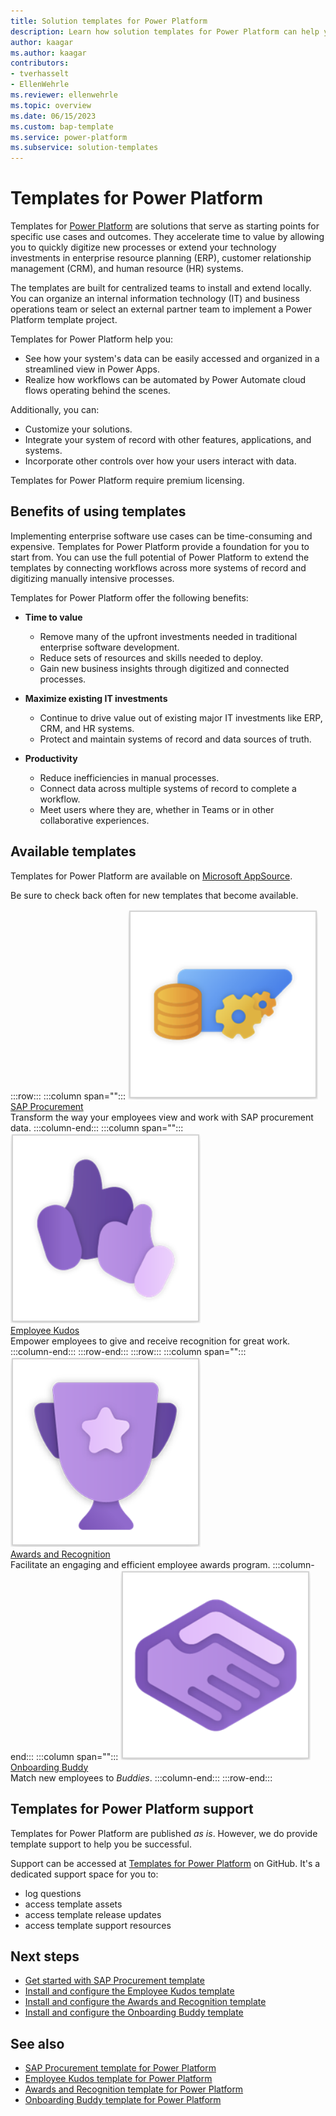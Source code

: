 ```yaml
---
title: Solution templates for Power Platform
description: Learn how solution templates for Power Platform can help you build, extend, and deploy solutions quickly.
author: kaagar
ms.author: kaagar
contributors: 
- tverhasselt
- EllenWehrle
ms.reviewer: ellenwehrle
ms.topic: overview
ms.date: 06/15/2023
ms.custom: bap-template
ms.service: power-platform
ms.subservice: solution-templates
---
```


# Templates for Power Platform

Templates for [Power Platform](/power-platform/) are solutions that serve as starting points for specific use cases and outcomes. They accelerate time to value by allowing you to quickly digitize new processes or extend your technology investments in enterprise resource planning (ERP), customer relationship management (CRM), and human resource (HR) systems.

The templates are built for centralized teams to install and extend locally. You can organize an internal information technology (IT) and business operations team or select an external partner team to implement a Power Platform template project.

Templates for Power Platform help you:

- See how your system's data can be easily accessed and organized in a streamlined view in Power Apps.
- Realize how workflows can be automated by Power Automate cloud flows operating behind the scenes.

Additionally, you can:

- Customize your solutions.
- Integrate your system of record with other features, applications, and systems.
- Incorporate other controls over how your users interact with data.

Templates for Power Platform require premium licensing.

## Benefits of using templates

Implementing enterprise software use cases can be time-consuming and expensive.  Templates for Power Platform provide a foundation for you to start from. You can use the full potential of Power Platform to extend the templates by connecting workflows across more systems of record and digitizing manually intensive processes.

Templates for Power Platform offer the following benefits:

- **Time to value**
  - Remove many of the upfront investments needed in traditional enterprise software development.
  - Reduce sets of resources and skills needed to deploy.
  - Gain new business insights through digitized and connected processes.

- **Maximize existing IT investments**
  - Continue to drive value out of existing major IT investments like ERP, CRM, and HR systems.
  - Protect and maintain systems of record and data sources of truth.

- **Productivity**
  - Reduce inefficiencies in manual processes.
  - Connect data across multiple systems of record to complete a workflow.
  - Meet users where they are, whether in Teams or in other collaborative experiences.

## Available templates

Templates for Power Platform are available on [Microsoft AppSource](https://appsource.microsoft.com/en-US/?exp=ubp8).

Be sure to check back often for new templates that become available.

:::row:::
   :::column span="":::
      ![SAP Procurement](media/overview/sap-procure-icon-sq.png "SAP Procurement") <br> [SAP Procurement](https://aka.ms/AccessSAPProcurementTemplate) <br> Transform the way your employees view and work with SAP procurement data.
   :::column-end:::
   :::column span="":::
      ![Employee Kudos](media/overview/kudos-icon-sq.png "Employee Kudos") <br> [Employee Kudos](https://aka.ms/AccessEmployeeKudosTemplate) <br> Empower employees to give and receive recognition for great work.
           :::column-end:::
:::row-end:::
:::row:::
   :::column span="":::
      ![Awards and Recognition](media/overview/awards-req-icon-sq.png "Awards and Recognition") <br> [Awards and Recognition](https://aka.ms/AccessAwardsandRecognitionTemplate) <br> Facilitate an engaging and efficient employee awards program.
   :::column-end:::
   :::column span="":::
      ![Onboarding Buddy](media/overview/onboard-buddy-icon-sq.png "Onboarding Buddy") <br> [Onboarding Buddy](https://aka.ms/AccessOnboardingBuddyTemplate) <br> Match new employees to _Buddies_.
   :::column-end:::
:::row-end:::

## Templates for Power Platform support

Templates for Power Platform are published _as is_. However, we do provide template support to help you be successful.

Support can be accessed at [Templates for Power Platform](https://github.com/microsoft/Templates-for-Power-Platform) on GitHub. It's a dedicated support space for you to:

- log questions
- access template assets
- access template release updates
- access template support resources

## Next steps

- [Get started with SAP Procurement template](finance/sap-procurement/administer/get-started.md)
- [Install and configure the Employee Kudos template](hr/employee-kudos/install-and-configure.md)
- [Install and configure the Awards and Recognition template](hr/awards-and-recognition/install-and-configure.md)
- [Install and configure the Onboarding Buddy template](hr/onboarding-buddy/install-and-configure.md)

## See also

- [SAP Procurement template for Power Platform](finance/sap-procurement/overview.md)
- [Employee Kudos template for Power Platform](hr/employee-kudos/overview.md)
- [Awards and Recognition template for Power Platform](hr/awards-and-recognition/overview.md)
- [Onboarding Buddy template for Power Platform](hr/onboarding-buddy/overview.md)
